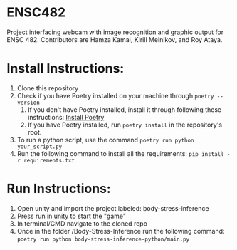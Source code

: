 # ENSC482
Project interfacing webcam with image recognition and graphic output for ENSC 482. Contributors are Hamza Kamal, Kirill Melnikov, and Roy Ataya.


# Install Instructions:
1. Clone this repository
2. Check if you have Poetry installed on your machine through `poetry --version`
   1. If you don't have Poetry installed, install it through following these instructions: [Install Poetry](https://python-poetry.org/docs/#installation)
   2. If you have Poetry installed, run `poetry install` in the repository's root.
3. To run a python script, use the command `poetry run python your_script.py`
4. Run the following command to install all the requirements: `pip install -r requirements.txt` 

# Run Instructions:
1. Open unity and import the project labeled: body-stress-inference
2. Press run in unity to start the "game"
3. In terminal/CMD navigate to the cloned repo
4. Once in the folder /Body-Stress-Inference run the following command: `poetry run python body-stress-inference-python/main.py`
